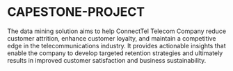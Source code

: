# CAPESTONE-PROJECT
The data mining solution aims to help ConnectTel Telecom Company reduce customer attrition, enhance customer loyalty, and maintain a competitive edge in the telecommunications industry. It provides actionable insights that enable the company to develop targeted retention strategies and ultimately results in improved customer satisfaction and business sustainability.
